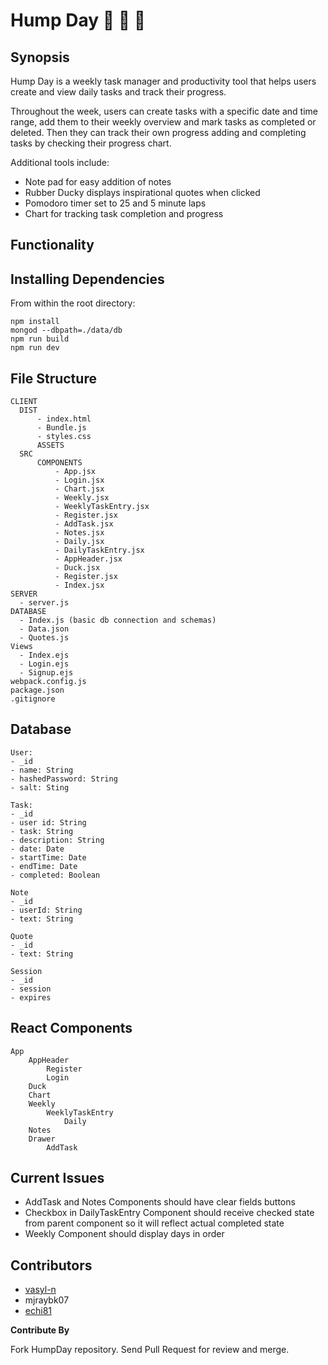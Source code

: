 # Hump Day :dromedary_camel: :camel: :dromedary_camel:


  ## Synopsis

Hump Day is a weekly task manager and productivity tool that helps users create and view daily tasks and track their progress.

Throughout the week, users can create tasks with a specific date and time range, add them to their weekly overview and mark tasks as completed or deleted. Then they can track their own progress adding and completing tasks by checking their progress chart. 

Additional tools include:
- Note pad for easy addition of notes
- Rubber Ducky displays inspirational quotes when clicked
- Pomodoro timer set to 25 and 5 minute laps
- Chart for tracking task completion and progress

## Functionality


## Installing Dependencies
From within the root directory:
```
npm install
mongod --dbpath=./data/db
npm run build
npm run dev
```


## File Structure
```
CLIENT
  DIST
      - index.html
      - Bundle.js
      - styles.css
      ASSETS
  SRC
      COMPONENTS
          - App.jsx
          - Login.jsx
          - Chart.jsx
          - Weekly.jsx
          - WeeklyTaskEntry.jsx
          - Register.jsx
          - AddTask.jsx
          - Notes.jsx
          - Daily.jsx
          - DailyTaskEntry.jsx
          - AppHeader.jsx
          - Duck.jsx
          - Register.jsx
          - Index.jsx
SERVER
  - server.js
DATABASE
  - Index.js (basic db connection and schemas)
  - Data.json
  - Quotes.js
Views
  - Index.ejs
  - Login.ejs
  - Signup.ejs
webpack.config.js
package.json
.gitignore
```

## Database
```
User:
- _id
- name: String
- hashedPassword: String
- salt: Sting

Task:
- _id
- user id: String
- task: String
- description: String
- date: Date
- startTime: Date
- endTime: Date
- completed: Boolean

Note
- _id
- userId: String
- text: String

Quote
- _id
- text: String

Session
- _id
- session
- expires
```

## React Components
```
App
	AppHeader
		Register
		Login
	Duck
	Chart
	Weekly
		WeeklyTaskEntry
			Daily
	Notes
	Drawer
		AddTask
```

## Current Issues

- AddTask and Notes Components should have clear fields buttons
- Checkbox in DailyTaskEntry Component should receive checked state from parent component so it will reflect actual completed state
- Weekly Component should display days in order


## Contributors
- [vasyl-n](https://github.com/vasyl-n)
- mjraybk07
- [echi81](https://github.com/echi81)


**Contribute By**

Fork HumpDay repository. Send Pull Request for review and merge.
